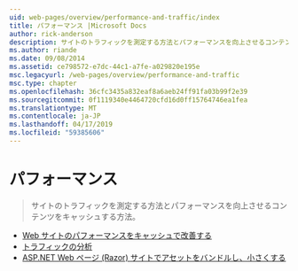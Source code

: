 ```yaml
---
uid: web-pages/overview/performance-and-traffic/index
title: パフォーマンス |Microsoft Docs
author: rick-anderson
description: サイトのトラフィックを測定する方法とパフォーマンスを向上させるコンテンツをキャッシュする方法。
ms.author: riande
ms.date: 09/08/2014
ms.assetid: ce798572-e7dc-44c1-a7fe-a029820e195e
msc.legacyurl: /web-pages/overview/performance-and-traffic
msc.type: chapter
ms.openlocfilehash: 36cfc3435a832eaf8a6aeb24ff91fa03b99f2e39
ms.sourcegitcommit: 0f1119340e4464720cfd16d0ff15764746ea1fea
ms.translationtype: MT
ms.contentlocale: ja-JP
ms.lasthandoff: 04/17/2019
ms.locfileid: "59385606"
---
```

# <a name="performance"></a>パフォーマンス

> サイトのトラフィックを測定する方法とパフォーマンスを向上させるコンテンツをキャッシュする方法。


- [Web サイトのパフォーマンスをキャッシュで改善する](15-caching-to-improve-the-performance-of-your-website.md)
- [トラフィックの分析](14-analyzing-traffic.md)
- [ASP.NET Web ページ (Razor) サイトでアセットをバンドルし、小さくする](bundling-and-minifying-assets-in-an-aspnet-web-pages-razor-site.md)
